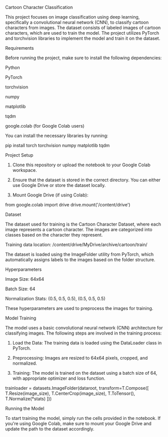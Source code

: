 Cartoon Character Classification

This project focuses on image classification using deep learning, specifically a convolutional neural network (CNN), to classify cartoon characters from images. The dataset consists of labeled images of cartoon characters, which are used to train the model. The project utilizes PyTorch and torchvision libraries to implement the model and train it on the dataset.

Requirements

Before running the project, make sure to install the following dependencies:

Python

PyTorch

torchvision

numpy

matplotlib

tqdm

google.colab (for Google Colab users)


You can install the necessary libraries by running:

pip install torch torchvision numpy matplotlib tqdm

Project Setup

1. Clone this repository or upload the notebook to your Google Colab workspace.


2. Ensure that the dataset is stored in the correct directory. You can either use Google Drive or store the dataset locally.


3. Mount Google Drive (if using Colab):

from google.colab import drive
drive.mount('/content/drive')



Dataset

The dataset used for training is the Cartoon Character Dataset, where each image represents a cartoon character. The images are categorized into classes based on the character they represent.

Training data location: /content/drive/MyDrive/archive/cartoon/train/

The dataset is loaded using the ImageFolder utility from PyTorch, which automatically assigns labels to the images based on the folder structure.


Hyperparameters

Image Size: 64x64

Batch Size: 64

Normalization Stats: (0.5, 0.5, 0.5), (0.5, 0.5, 0.5)


These hyperparameters are used to preprocess the images for training.

Model Training

The model uses a basic convolutional neural network (CNN) architecture for classifying images. The following steps are involved in the training process:

1. Load the Data: The training data is loaded using the DataLoader class in PyTorch.


2. Preprocessing: Images are resized to 64x64 pixels, cropped, and normalized.


3. Training: The model is trained on the dataset using a batch size of 64, with appropriate optimizer and loss function.



trainloader = datasets.ImageFolder(dataroot, transform=T.Compose([
    T.Resize(image_size),
    T.CenterCrop(image_size),
    T.ToTensor(),
    T.Normalize(*stats)
]))

Running the Model

To start training the model, simply run the cells provided in the notebook. If you're using Google Colab, make sure to mount your Google Drive and update the path to the dataset accordingly.